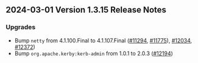 ## 2024-03-01 Version 1.3.15 Release Notes

### Upgrades
- Bump `netty` from 4.1.100.Final to 4.1.107.Final ([#11294](https://github.com/opensearch-project/OpenSearch/pull/11294), [#11775](https://github.com/opensearch-project/OpenSearch/pull/11775)), [#12034](https://github.com/opensearch-project/OpenSearch/pull/12034), [#12372](https://github.com/opensearch-project/OpenSearch/pull/12372))
- Bump `org.apache.kerby:kerb-admin` from 1.0.1 to 2.0.3 ([#12194](https://github.com/opensearch-project/OpenSearch/pull/12194))
